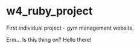 # w4_ruby_project
First individual project - gym management website.

Erm... Is this thing on? Hello there!
